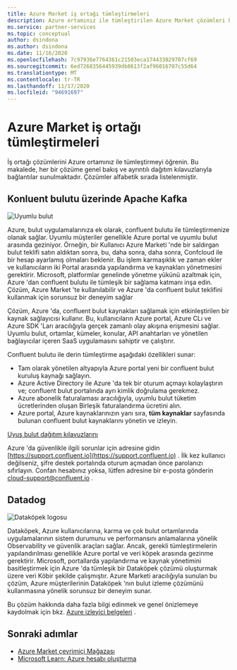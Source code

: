 ```yaml
---
title: Azure Market iş ortağı tümleştirmeleri
description: Azure ortamınız ile tümleştirilen Azure Market çözümleri hakkında bilgi edinin ve Microsoft iş ortaklarından dağıtım kılavuzlarının bağlantısını alın.
ms.service: partner-services
ms.topic: conceptual
author: dsindona
ms.author: dsindona
ms.date: 11/16/2020
ms.openlocfilehash: 7c97936e7764361c21503eca174433029707cf69
ms.sourcegitcommit: 6ed7268356445939db8613f2af96016707c55d64
ms.translationtype: MT
ms.contentlocale: tr-TR
ms.lasthandoff: 11/17/2020
ms.locfileid: "94691697"
---
```

# <a name="azure-marketplace-partner-integrations"></a>Azure Market iş ortağı tümleştirmeleri

İş ortağı çözümlerini Azure ortamınız ile tümleştirmeyi öğrenin. Bu makalede, her bir çözüme genel bakış ve ayrıntılı dağıtım kılavuzlarıyla bağlantılar sunulmaktadır. Çözümler alfabetik sırada listelenmiştir. 

## <a name="apache-kafka-on-confluent-cloud"></a>Konluent bulutu üzerinde Apache Kafka

![Uyumlu bulut](./media/partners/confluent-cloud.png)

Azure, bulut uygulamalarınıza ek olarak, confluent bulutu ile tümleştirmenize olanak sağlar. Uyumlu müşteriler genellikle Azure portal ve uyumlu bulut arasında geziniyor. Örneğin, bir Kullanıcı Azure Marketi 'nde bir saldırgan bulut teklifi satın aldıktan sonra, bu, daha sonra, daha sonra, Confcloud ile bir hesap ayarlamış olmaları beklenir. Bu işlem karmaşıklık ve zaman ekler ve kullanıcıların iki Portal arasında yapılandırma ve kaynakları yönetmesini gerektirir. Microsoft, platformlar genelinde yönetme yükünü azaltmak için, Azure 'dan confluent bulutu ile tümleşik bir sağlama katmanı inşa edin. Çözüm, Azure Market 'te kullanılabilir ve Azure 'da confluent bulut teklifini kullanmak için sorunsuz bir deneyim sağlar

Çözüm, Azure 'da, confluent bulut kaynakları sağlamak için etkinleştirilen bir kaynak sağlayıcısı kullanır. Bu, kullanıcıların Azure portal, Azure CLı ve Azure SDK 'Ları aracılığıyla gerçek zamanlı olay akışına erişmesini sağlar. Uyumlu bulut, ortamlar, kümeler, konular, API anahtarları ve yönetilen bağlayıcılar içeren SaaS uygulamasını sahiptir ve çalıştırır.

Confluent bulutu ile derin tümleştirme aşağıdaki özellikleri sunar:

- Tam olarak yönetilen altyapıyla Azure portal yeni bir confluent bulut kuruluş kaynağı sağlayın.
- Azure Active Directory ile Azure 'da tek bir oturum açmayı kolaylaştırın ve; confluent bulut portalında ayrı kimlik doğrulama gerekmez.
- Azure abonelik faturalaması aracılığıyla, uyumlu bulut tüketim ücretlerinden oluşan Birleşik faturalandırma ücretini alın.
- Azure portal, Azure kaynaklarınızın yanı sıra, **tüm kaynaklar** sayfasında bulunan confluent bulut kaynaklarını yönetin ve izleyin.

[Uyuş bulut dağıtım kılavuzlarını](https://docs.confluent.io/current/cloud/marketplace/index.html)

Azure 'da güvenlikle ilgili sorunlar için adresine gidin [https://support.confluent.io](https://support.confluent.io) . İlk kez kullanıcı değilseniz, şifre destek portalında oturum açmadan önce parolanızı sıfırlayın. Confan hesabınız yoksa, lütfen adresine bir e-posta gönderin [cloud-support@confluent.io](mailto:cloud-support@confluent.io) .

## <a name="datadog"></a>Datadog

![Dataköpek logosu](./media/partners/datadog.png)

Dataköpek, Azure kullanıcılarına, karma ve çok bulut ortamlarında uygulamalarının sistem durumunu ve performansını anlamalarına yönelik Observability ve güvenlik araçları sağlar. Ancak, gerekli tümleştirmelerin yapılandırılması genellikle Azure portal ve veri köpek arasında gezinme gerektirir. Microsoft, portallarda yapılandırma ve kaynak yönetimini basitleştirmek için Azure 'da tümleşik bir Dataköpek çözümü oluşturmak üzere veri Köbir şekilde çalışmıştır. Azure Marketi aracılığıyla sunulan bu çözüm, Azure müşterilerinin Dataköpek 'nın bulut izleme çözümünü kullanmasına yönelik sorunsuz bir deneyim sunar.

Bu çözüm hakkında daha fazla bilgi edinmek ve genel önizlemeye kaydolmak için bkz. [Azure izleyici belgeleri](/azure/azure-monitor/platform/partners#datadog) .

## <a name="next-steps"></a>Sonraki adımlar

- [Azure Market çevrimiçi Mağazası](https://azure.microsoft.com/marketplace/)
- [Microsoft Learn: Azure hesabı oluşturma](/learn/modules/create-an-azure-account/)
